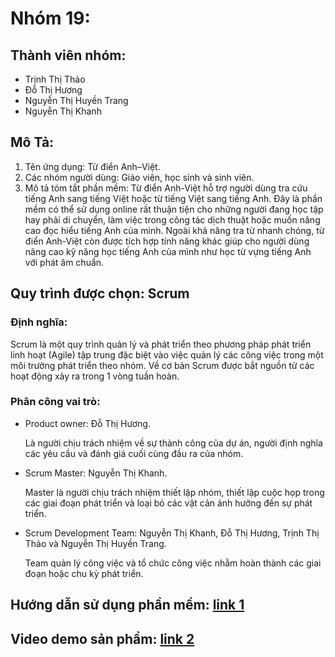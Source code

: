 # Nhóm 19:
## Thành viên nhóm: 
- Trịnh Thị Thảo
- Đỗ Thị Hương
- Nguyễn Thị Huyền Trang
- Nguyễn Thị Khanh
## Mô Tả:
<ol>
  <li>Tên ứng dụng: Từ điển Anh–Việt.</li>
  <li>Các nhóm người dùng: Giáo viên, học sinh và sinh viên.</li>
  <li>Mô tả tóm tắt phần mềm: Từ điển Anh-Việt hỗ trợ người dùng tra cứu tiếng Anh sang tiếng Việt hoặc từ tiếng Việt sang tiếng Anh. Đây là phần mềm có thể sử dụng online rất thuận tiện cho những người đang học tập hay phải di chuyển, làm việc trong công tác dịch thuật hoặc muốn nâng cao đọc hiểu tiếng Anh của mình. Ngoài khả năng tra từ nhanh chóng, từ điển Anh-Việt còn được tích hợp tính năng khác giúp cho người dùng nâng cao kỹ năng học tiếng Anh của mình như học từ vựng tiếng Anh với phát âm chuẩn.</li>
 </ol>

## Quy trình được chọn: Scrum

  <h3>Định nghĩa:</h3><p>Scrum là một quy trình quản lý và phát triển theo phương pháp phát triển linh hoạt (Agile) tập trung đặc biệt vào việc quản lý các công việc trong một môi trường phát triển theo nhóm. Về cơ bản Scrum được bắt nguồn từ các hoạt động xảy ra trong 1 vòng tuần hoàn.</p>
  <h3>Phân công vai trò:</h3>
  <ul>
      <li> Product owner: Đỗ Thị Hương.
        <p>Là người chịu trách nhiệm về sự thành công của dự án, người định nghĩa các yêu cầu và đánh giá cuối cùng đầu ra của nhóm.</p></li>       <li> Scrum Master: Nguyễn Thị Khanh.
        <p>Master là người chịu trách nhiệm thiết lập nhóm, thiết lập cuộc họp trong các giai đoạn phát triển và loại bỏ các vật cản ảnh hưởng đến sự phát triển.</p></li>
      <li> Scrum Development Team: Nguyễn Thị Khanh, Đỗ Thị Hương, Trịnh Thị Thảo và Nguyễn Thị Huyền Trang.
        <p>Team quản lý công việc và tổ chức công việc nhằm hoàn thành các giai đoạn hoặc chu kỳ phát triển.</p></li>
  </ul>
  
## Hướng dẫn sử dụng phần mềm: [link 1](https://docs.google.com/document/d/17aWGwAhGq-GpFrMAlU8JGvxOhzR8jEcZDYg4I8s1WQ0/edit?fbclid=IwAR0wztm_g6aTDMW7jVL090gLFL8xgekl6uOqGKCjOHmJ1DOJMiCU0ELKS6M/Google_Docs)

## Video demo sản phẩm: [link 2](https://www.youtube.com/watch?v=oxOZCpNO0SY&feature=youtu.be&fbclid=IwAR1LHcXAoGqcjtXnDE4DId4PTyom0tn_3xcvCoc6NzB4rn2ddlv_se2SiWk/Demo_DictionaryWeb)

